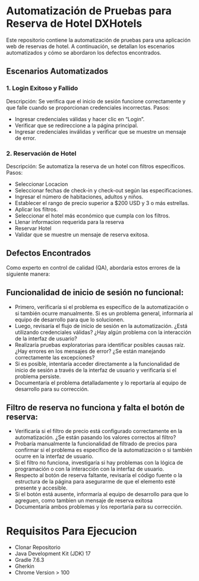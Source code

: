 # Automatización de Pruebas para Reserva de Hotel DXHotels

Este repositorio contiene la automatización de pruebas para una aplicación web de reservas de hotel. A continuación, se detallan los escenarios automatizados y cómo se abordaron los defectos encontrados.

## Escenarios Automatizados

### 1. Login Exitoso y Fallido
Descripción: Se verifica que el inicio de sesión funcione correctamente y que falle cuando se proporcionan credenciales incorrectas.
Pasos:
- Ingresar credenciales válidas y hacer clic en “Login”.
- Verificar que se redireccione a la página principal.
- Ingresar credenciales inválidas y verificar que se muestre un mensaje de error.

### 2. Reservación de Hotel
Descripción: Se automatiza la reserva de un hotel con filtros específicos.
Pasos:
- Seleccionar Locacion
- Seleccionar fechas de check-in y check-out según las especificaciones.
- Ingresar el número de habitaciones, adultos y niños.
- Establecer el rango de precio superior a $200 USD y 3 o más estrellas.
- Aplicar los filtros.
- Seleccionar el hotel más económico que cumpla con los filtros.
- Llenar informacion requerida para la reserva
- Reservar Hotel
- Validar que se muestre un mensaje de reserva exitosa.

## Defectos Encontrados

Como experto en control de calidad (QA), abordaría estos errores de la siguiente manera:

## Funcionalidad de inicio de sesión no funcional:
- Primero, verificaría si el problema es específico de la automatización o si también ocurre manualmente. Si es un problema general, informaría al equipo de desarrollo para que lo solucionen.
- Luego, revisaría el flujo de inicio de sesión en la automatización. ¿Está utilizando credenciales válidas? ¿Hay algún problema con la interacción de la interfaz de usuario?
- Realizaría pruebas exploratorias para identificar posibles causas raíz. ¿Hay errores en los mensajes de error? ¿Se están manejando correctamente las excepciones?
- Si es posible, intentaría acceder directamente a la funcionalidad de inicio de sesión a través de la interfaz de usuario y verificaría si el problema persiste.
- Documentaría el problema detalladamente y lo reportaría al equipo de desarrollo para su corrección.
  
## Filtro de reserva no funciona y falta el botón de reserva:
- Verificaría si el filtro de precio está configurado correctamente en la automatización. ¿Se están pasando los valores correctos al filtro?
- Probaría manualmente la funcionalidad de filtrado de precios para confirmar si el problema es específico de la automatización o si también ocurre en la interfaz de usuario.
- Si el filtro no funciona, investigaría si hay problemas con la lógica de programación o con la interacción con la interfaz de usuario.
- Respecto al botón de reserva faltante, revisaría el código fuente o la estructura de la página para asegurarme de que el elemento esté presente y accesible.
- Si el botón está ausente, informaría al equipo de desarrollo para que lo agreguen, como tambien un mensaje de reserva exitosa
- Documentaría ambos problemas y los reportaría para su corrección.

# Requisitos Para Ejecucion
- Clonar Repositorio
- Java Development Kit (JDK) 17
- Gradle 7.6.3
- Gherkin
- Chrome Version > 100


